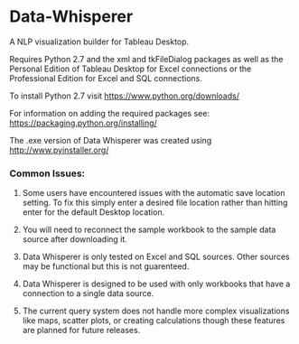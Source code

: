 # Data-Whisperer
A NLP visualization builder for Tableau Desktop.

Requires Python 2.7 and the xml and tkFileDialog packages as well as the Personal Edition of Tableau Desktop for Excel connections or the Professional Edition for Excel and SQL connections.

To install Python 2.7 visit https://www.python.org/downloads/

For information on adding the required packages see: https://packaging.python.org/installing/

The .exe version of Data Whisperer was created using http://www.pyinstaller.org/

### Common Issues:

1) Some users have encountered issues with the automatic save location setting. To fix this simply enter a desired file location rather than hitting enter for the default Desktop location.

2) You will need to reconnect the sample workbook to the sample data source after downloading it.

3) Data Whisperer is only tested on Excel and SQL sources. Other sources may be functional but this is not guarenteed.

4) Data Whisperer is designed to be used with only workbooks that have a connection to a single data source.

5) The current query system does not handle more complex visualizations like maps, scatter plots, or creating calculations though these features are planned for future releases.

